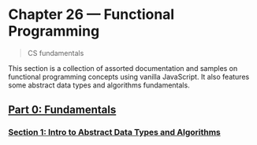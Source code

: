 # Chapter 26 &mdash; Functional Programming
> CS fundamentals

This section is a collection of assorted documentation and samples on functional programming concepts using vanilla JavaScript. It also features some abstract data types and algorithms fundamentals.

## [Part 0: Fundamentals](part00-fundamentals/)

### [Section 1: Intro to Abstract Data Types and Algorithms](part01-intro-to-adt-and-algorithms)

